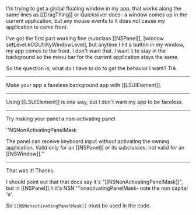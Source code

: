 I'm trying to get a global floating window in my app, that works along the same lines as [[DragThing]] or Quicksilver does- a window comes up in the current application, but any mouse events to it does not cause my application to come front.

I've got the first part working fine (subclass [[NSPanel]], [window setLevel:kCGUtilityWindowLevel], but anytime I hit a button in my window, my app comes to the front.  I don't want that.  I want it to stay in the background so the menu bar for the current application stays the same.

So the question is, what do I have to do to get the behavior I want?  TIA.

----

Make your app a faceless background app with [[LSUIElement]].

----

Using [[LSUIElement]] is one way, but I don't want my app to be faceless.

----

Try making your panel a non-activating panel

''NSN<nowiki/>onActivatingPanelMask
	
The panel can receive keyboard input without activating the owning application. Valid only for an [[NSPanel]] or its subclasses; not valid for an [[NSWindow]].''

----

That was it! Thanks.

I should point out that that docs say it's "[[NSNonActivatingPanelMask]]", but in [[NSPanel]].h it's NSN''''onactivatingPanelMask- note the non capital 'a'.
 
So <code>[[NSNonactivatingPanelMask]]</code> must be used in the code.